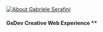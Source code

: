 <a href="#">
<img src="./logo/NeroRosaLogo (small).jpg" alt="About Gabriele Serafini">
</a>
<br>

#### GsDev Creative Web Experience **
